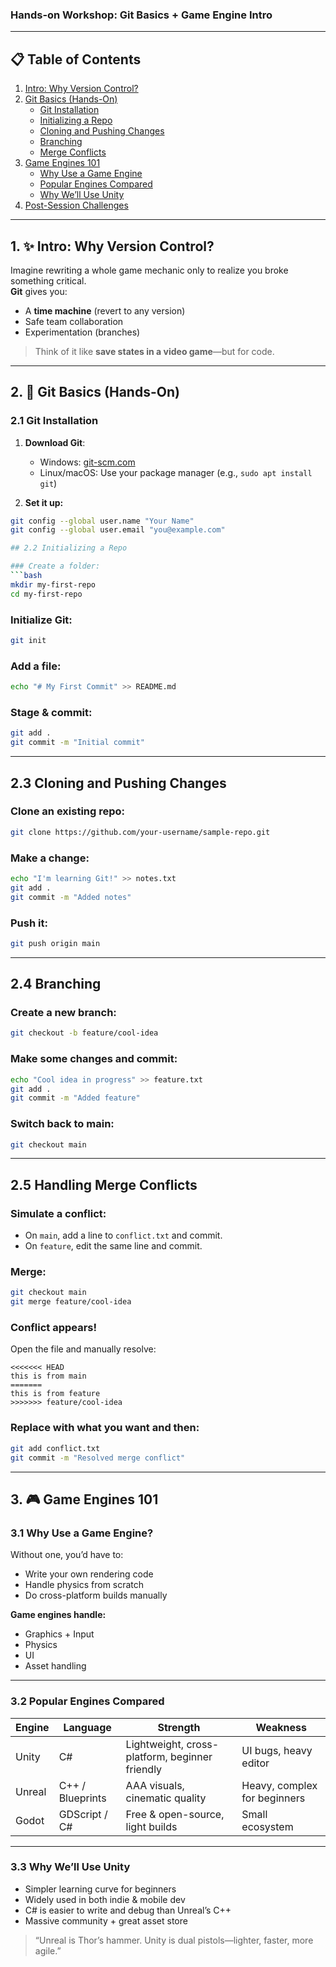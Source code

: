 ### Hands-on Workshop: Git Basics + Game Engine Intro

---

## 📋 Table of Contents
1. [Intro: Why Version Control?](#1-intro-why-version-control)
2. [Git Basics (Hands-On)](#2-git-basics-hands-on)
    - [Git Installation](#21-git-installation)
    - [Initializing a Repo](#22-initializing-a-repo)
    - [Cloning and Pushing Changes](#23-cloning-and-pushing-changes)
    - [Branching](#24-branching)
    - [Merge Conflicts](#25-handling-merge-conflicts)
3. [Game Engines 101](#3-game-engines-101)
    - [Why Use a Game Engine](#31-why-use-a-game-engine)
    - [Popular Engines Compared](#32-popular-engines-compared)
    - [Why We’ll Use Unity](#33-why-well-use-unity)
4. [Post-Session Challenges](#4-post-session-challenges)

---

## 1. ✨ Intro: Why Version Control?

Imagine rewriting a whole game mechanic only to realize you broke something critical.  
**Git** gives you:
- A **time machine** (revert to any version)
- Safe team collaboration
- Experimentation (branches)

> Think of it like **save states in a video game**—but for code.

---

## 2. 🧰 Git Basics (Hands-On)

### 2.1 Git Installation

1. **Download Git**:
    - Windows: [git-scm.com](https://git-scm.com/download/win)
    - Linux/macOS: Use your package manager (e.g., `sudo apt install git`)

2. **Set it up:**
```bash
git config --global user.name "Your Name"
git config --global user.email "you@example.com"

## 2.2 Initializing a Repo

### Create a folder:
```bash
mkdir my-first-repo
cd my-first-repo
```

### Initialize Git:
```bash
git init
```

### Add a file:
```bash
echo "# My First Commit" >> README.md
```

### Stage & commit:
```bash
git add .
git commit -m "Initial commit"
```

---

## 2.3 Cloning and Pushing Changes

### Clone an existing repo:
```bash
git clone https://github.com/your-username/sample-repo.git
```

### Make a change:
```bash
echo "I'm learning Git!" >> notes.txt
git add .
git commit -m "Added notes"
```

### Push it:
```bash
git push origin main
```

---

## 2.4 Branching

### Create a new branch:
```bash
git checkout -b feature/cool-idea
```

### Make some changes and commit:
```bash
echo "Cool idea in progress" >> feature.txt
git add .
git commit -m "Added feature"
```

### Switch back to main:
```bash
git checkout main
```

---

## 2.5 Handling Merge Conflicts

### Simulate a conflict:

- On `main`, add a line to `conflict.txt` and commit.
- On `feature`, edit the same line and commit.

### Merge:
```bash
git checkout main
git merge feature/cool-idea
```

### Conflict appears!  
Open the file and manually resolve:
```text
<<<<<<< HEAD
this is from main
=======
this is from feature
>>>>>>> feature/cool-idea
```

### Replace with what you want and then:
```bash
git add conflict.txt
git commit -m "Resolved merge conflict"
```

---

## 3. 🎮 Game Engines 101

### 3.1 Why Use a Game Engine?

Without one, you’d have to:
- Write your own rendering code
- Handle physics from scratch
- Do cross-platform builds manually

**Game engines handle:**
- Graphics + Input
- Physics
- UI
- Asset handling

---

### 3.2 Popular Engines Compared

| Engine | Language | Strength | Weakness |
|--------|----------|----------|----------|
| Unity  | C#       | Lightweight, cross-platform, beginner friendly | UI bugs, heavy editor |
| Unreal | C++ / Blueprints | AAA visuals, cinematic quality | Heavy, complex for beginners |
| Godot  | GDScript / C# | Free & open-source, light builds | Small ecosystem |

---

### 3.3 Why We’ll Use Unity

- Simpler learning curve for beginners
- Widely used in both indie & mobile dev
- C# is easier to write and debug than Unreal’s C++
- Massive community + great asset store

> “Unreal is Thor’s hammer. Unity is dual pistols—lighter, faster, more agile.”

